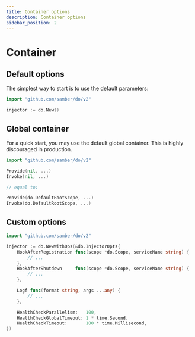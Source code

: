 ```yaml
---
title: Container options
description: Container options
sidebar_position: 2
---
```


# Container

## Default options

The simplest way to start is to use the default parameters:

```go
import "github.com/samber/do/v2"

injector := do.New()
```

## Global container

For a quick start, you may use the default global container. This is highly discouraged in production.

```go
import "github.com/samber/do/v2"

Provide(nil, ...)
Invoke(nil, ...)

// equal to:

Provide(do.DefaultRootScope, ...)
Invoke(do.DefaultRootScope, ...)
```

## Custom options

```go
import "github.com/samber/do/v2"

injector := do.NewWithOps(&do.InjectorOpts{
    HookAfterRegistration func(scope *do.Scope, serviceName string) {
        // ...
    },
    HookAfterShutdown     func(scope *do.Scope, serviceName string) {
        // ...
    },

    Logf func(format string, args ...any) {
        // ...
    },

    HealthCheckParallelism:   100,
    HealthCheckGlobalTimeout: 1 * time.Second,
    HealthCheckTimeout:       100 * time.Millisecond,
})
```

